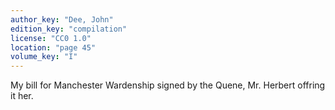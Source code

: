 ```yaml
---
author_key: "Dee, John"
edition_key: "compilation"
license: "CC0 1.0"
location: "page 45"
volume_key: "I"
---
```

My bill for Manchester Wardenship signed by the Quene, Mr. Herbert offring it
her.
